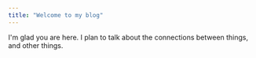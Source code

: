 ```yaml
---
title: "Welcome to my blog"
---
```


I'm glad you are here. I plan to talk about the connections between things, and other things.
